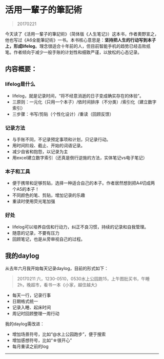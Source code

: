 # 活用一輩子的筆記術

> 20170221

今天读了《活用一輩子的筆記術》（简体版《人生笔记》）这本书，作者奧野宣之，他也写过《A6全能筆記術》一书。本书核心意思是：**坚持把人生的行动写到本子上，形成lifelog**。理念很适合十年前的人，但目前智能手机的趋势已经击败纸笔。作者倾向于减少一般手账的计划性和细致严谨，以放松的心态记录。

## 内容概要：

### lifelog是什么

- lifelog，就是记录时间，“将不经意消逝的日子变成确实存在的体验”。
- 三原则：一元化（只用一个本子）/依时间排序（不分类）/索引化（建立数字索引）
- 三步骤：书写/剪贴（个性化设计）/重读（回顾反馈）

### 记录方法

- 与手账不同，不记录预定事项和计划，只记录行动。
- 用时间阶段、截止、开始的词语记录。
- 减少自省和抱怨，以记录为主
- 用excel建立数字索引（还真是倒行逆施的方法，实体笔记vs电子笔记）

### 本子和工具

- 便于携带和足够剪贴，选择一种适合自己的本子。作者居然想到把A4切成两个A5的本子！
- 不同颜色的笔、剪贴，增加记录的乐趣
- 重读时使用荧光笔加强

### 好处

- lifelog可以培养自信和行动力，纠正不良习惯，持续的记录和自我管理。
- 随意的记录，不要有压力
- 回顾笔记，也是从旁审视自己的过程。


## 我的daylog

从去年六月我开始每天记录daylog，目前的形式如下：

> 20170211 六，1230-0510，0530水上公园跑15，上午图批买书，午睡2h，晚超市，看书一本《小家，越住越大》

- 每天一行，记录行事
- 日期格式统一
- 记录入睡、起床时间
- 周记时回顾整理一周行动

我的daylog需改进：

- 增加场景符号，比如“@水上公园跑步”，便于搜索
- 增加感想符号，比如“☆很开心”
- 每月重读之前的log

---